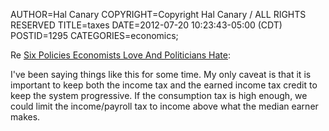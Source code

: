 AUTHOR=Hal Canary
COPYRIGHT=Copyright Hal Canary / ALL RIGHTS RESERVED
TITLE=taxes
DATE=2012-07-20 10:23:43-05:00 (CDT)
POSTID=1295
CATEGORIES=economics;

Re [Six Policies Economists Love And Politicians Hate](http://www.npr.org/blogs/money/2012/07/19/157047211/six-policies-economists-love-and-politicians-hate):

I've been saying things like this for some time. My only caveat is that it is important to keep both the income tax and the earned income tax credit to keep the system progressive. If the consumption tax is high enough, we could limit the income/payroll tax to income above what the median earner makes.
